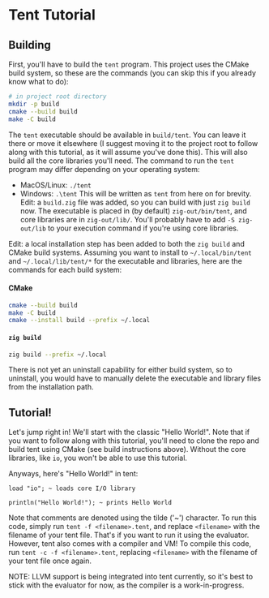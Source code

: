 # Tent Tutorial
## Building
First, you'll have to build the `tent` program. This project uses the CMake build system, so these are the commands (you can skip this if you already know what to do):
```sh
# in project root directory
mkdir -p build
cmake --build build
make -C build
```
The `tent` executable should be available in `build/tent`. You can leave it there or move it elsewhere (I suggest moving it to the project root to follow along with this tutorial, as it will
assume you've done this). This will also build all the core libraries you'll need.
The command to run the `tent` program may differ depending on your operating system:
- MacOS/Linux: `./tent`
- Windows: `.\tent`
This will be written as `tent` from here on for brevity.
Edit: a `build.zig` file was added, so you can build with just `zig build` now. The executable is placed in (by default) `zig-out/bin/tent`, and core libraries are in `zig-out/lib/`. You'll
probably have to add `-S zig-out/lib` to your execution command if you're using core libraries.

Edit: a local installation step has been added to both the `zig build` and CMake build systems.
Assuming you want to install to `~/.local/bin/tent` and `~/.local/lib/tent/*` for the executable and libraries, here are the commands for each build system:
#### CMake
```sh
cmake --build build
make -C build
cmake --install build --prefix ~/.local
```

#### `zig build`
```sh
zig build --prefix ~/.local
```

There is not yet an uninstall capability for either build system, so to uninstall, you would have to manually delete the executable and library files from the installation path.

## Tutorial!
Let's jump right in! We'll start with the classic "Hello World!". Note that if you want to follow along with this tutorial, you'll need to clone the repo
and build tent using CMake (see build instructions above). Without the core libraries, like `io`, you won't be able to use this tutorial.

Anyways, here's "Hello World!" in tent:

```
load "io"; ~ loads core I/O library

println("Hello World!"); ~ prints Hello World
```

Note that comments are denoted using the tilde ('~') character. To run this code, simply run `tent -f <filename>.tent`, and replace `<filename>`
with the filename of your tent file. That's if you want to run it using the evaluator. However, tent also comes with a compiler and VM!
To compile this code, run `tent -c -f <filename>.tent`, replacing `<filename>` with the filename of your tent file once again.

NOTE: LLVM support is being integrated into tent currently, so it's best to stick with the evaluator for now, as the compiler is a work-in-progress.

